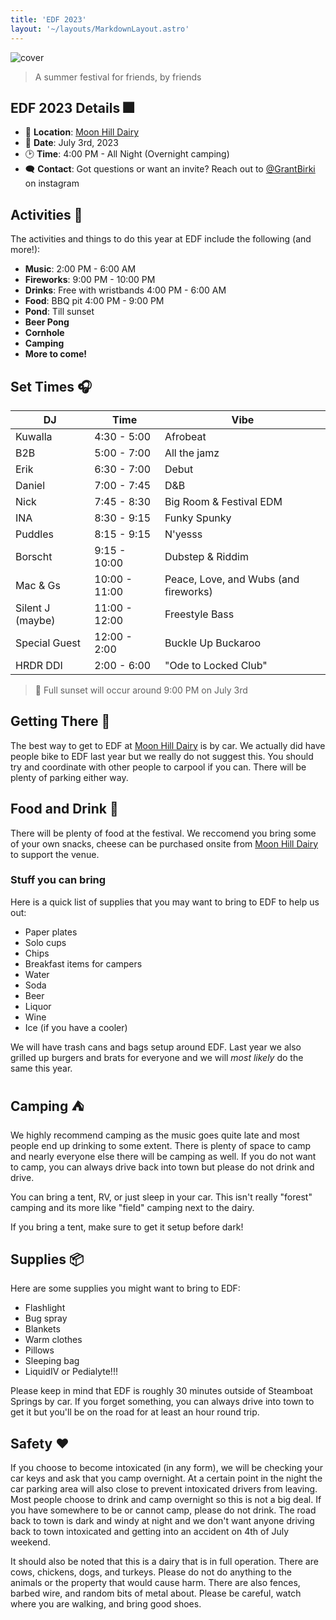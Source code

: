 ```yaml
---
title: 'EDF 2023'
layout: '~/layouts/MarkdownLayout.astro'
---
```


![cover](/assets/edf-2023.png)

> A summer festival for friends, by friends

## EDF 2023 Details 🎆

- 📍 **Location**: [Moon Hill Dairy](https://goo.gl/maps/vFQcLSZLkSNV3dhG8)
- 📆 **Date**: July 3rd, 2023
- 🕑 **Time**: 4:00 PM - All Night (Overnight camping)
- 🗨️ **Contact**: Got questions or want an invite? Reach out to [@GrantBirki](https://www.instagram.com/grantbirki/) on instagram

## Activities 🎉

The activities and things to do this year at EDF include the following (and more!):

- **Music**: 2:00 PM - 6:00 AM
- **Fireworks**: 9:00 PM - 10:00 PM
- **Drinks**: Free with wristbands 4:00 PM - 6:00 AM
- **Food**: BBQ pit 4:00 PM - 9:00 PM
- **Pond**: Till sunset
- **Beer Pong**
- **Cornhole**
- **Camping**
- **More to come!**

## Set Times 🎧

| DJ            | Time          | Vibe                                  |
| ------------- | ------------- | ------------------------------------- |
| Kuwalla       | 4:30 - 5:00   | Afrobeat                              |
| B2B           | 5:00 - 7:00   | All the jamz                          |
| Erik          | 6:30 - 7:00   | Debut                                 |
| Daniel        | 7:00 - 7:45   | D&B                                   |
| Nick          | 7:45 - 8:30   | Big Room & Festival EDM               |
| INA           | 8:30 - 9:15   | Funky Spunky                          |
| Puddles       | 8:15 - 9:15   | N'yesss                               |
| Borscht       | 9:15 - 10:00  | Dubstep & Riddim                      |
| Mac & Gs      | 10:00 - 11:00 | Peace, Love, and Wubs (and fireworks) |
| Silent J (maybe)      | 11:00 - 12:00 | Freestyle Bass                        |
| Special Guest | 12:00 - 2:00  | Buckle Up Buckaroo                    |
| HRDR DDI      | 2:00 - 6:00   | "Ode to Locked Club"                  |

> 🌄 Full sunset will occur around 9:00 PM on July 3rd

## Getting There 🚗

The best way to get to EDF at [Moon Hill Dairy](https://goo.gl/maps/vFQcLSZLkSNV3dhG8) is by car. We actually did have people bike to EDF last year but we really do not suggest this. You should try and coordinate with other people to carpool if you can. There will be plenty of parking either way.

## Food and Drink 🍻

There will be plenty of food at the festival. We reccomend you bring some of your own snacks, cheese can be purchased onsite from [Moon Hill Dairy](www.moonhilldairy.com) to support the venue.

### Stuff you can bring

Here is a quick list of supplies that you may want to bring to EDF to help us out:

- Paper plates
- Solo cups
- Chips
- Breakfast items for campers
- Water
- Soda
- Beer
- Liquor
- Wine
- Ice (if you have a cooler)

We will have trash cans and bags setup around EDF. Last year we also grilled up burgers and brats for everyone and we will _most likely_ do the same this year.

## Camping ⛺

We highly recommend camping as the music goes quite late and most people end up drinking to some extent. There is plenty of space to camp and nearly everyone else there will be camping as well. If you do not want to camp, you can always drive back into town but please do not drink and drive.

You can bring a tent, RV, or just sleep in your car. This isn't really "forest" camping and its more like "field" camping next to the dairy.

If you bring a tent, make sure to get it setup before dark!

## Supplies 📦

Here are some supplies you might want to bring to EDF:

- Flashlight
- Bug spray
- Blankets
- Warm clothes
- Pillows
- Sleeping bag
- LiquidIV or Pedialyte!!!

Please keep in mind that EDF is roughly 30 minutes outside of Steamboat Springs by car. If you forget something, you can always drive into town to get it but you'll be on the road for at least an hour round trip.

## Safety ❤️

If you choose to become intoxicated (in any form), we will be checking your car keys and ask that you camp overnight. At a certain point in the night the car parking area will also close to prevent intoxicated drivers from leaving. Most people choose to drink and camp overnight so this is not a big deal. If you have somewhere to be or cannot camp, please do not drink. The road back to town is dark and windy at night and we don't want anyone driving back to town intoxicated and getting into an accident on 4th of July weekend.

It should also be noted that this is a dairy that is in full operation. There are cows, chickens, dogs, and turkeys. Please do not do anything to the animals or the property that would cause harm. There are also fences, barbed wire, and random bits of metal about. Please be careful, watch where you are walking, and bring good shoes.
